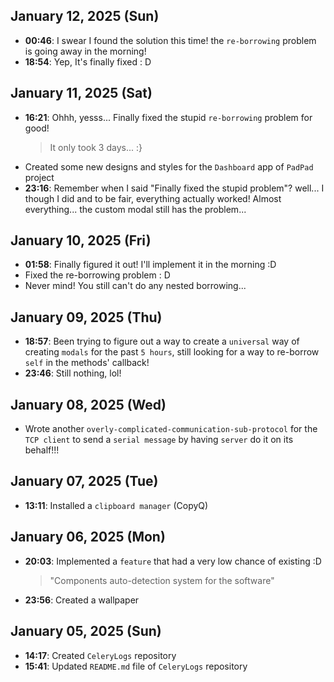## January 12, 2025 (Sun)

- **00:46**: I swear I found the solution this time! the `re-borrowing` problem is going away in the morning!
- **18:54**: Yep, It's finally fixed : D

## January 11, 2025 (Sat)

- **16:21**: Ohhh, yesss... Finally fixed the stupid `re-borrowing` problem for good!
  > It only took 3 days... :}
- Created some new designs and styles for the `Dashboard` app of `PadPad` project
- **23:16**: Remember when I said "Finally fixed the stupid problem"? well... I though I did
  and to be fair, everything actually worked! Almost everything... the custom modal still has the problem...

## January 10, 2025 (Fri)

- **01:58**: Finally figured it out! I'll implement it in the morning :D
- Fixed the re-borrowing problem : D
- Never mind! You still can't do any nested borrowing...

## January 09, 2025 (Thu)

- **18:57**: Been trying to figure out a way to create a `universal` way of creating `modals` for the past `5 hours`, still looking for a way to re-borrow `self` in the methods' callback!
- **23:46**: Still nothing, lol!

## January 08, 2025 (Wed)

- Wrote another `overly-complicated-communication-sub-protocol` for the `TCP client` to
  send a `serial message` by having `server` do it on its behalf!!!

## January 07, 2025 (Tue)

- **13:11**: Installed a `clipboard manager` (CopyQ)

## January 06, 2025 (Mon)

- **20:03**: Implemented a `feature` that had a very low chance of existing :D
  > "Components auto-detection system for the software"
- **23:56**: Created a wallpaper

## January 05, 2025 (Sun)

- **14:17**: Created `CeleryLogs` repository
- **15:41**: Updated `README.md` file of `CeleryLogs` repository
